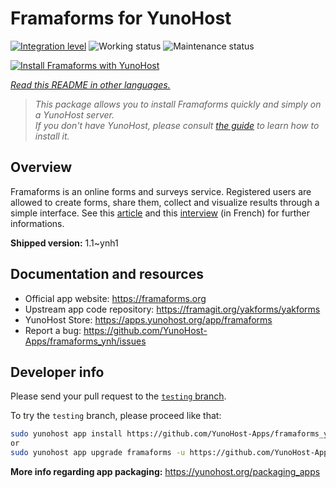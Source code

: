 <!--
N.B.: This README was automatically generated by <https://github.com/YunoHost/apps/tree/master/tools/readme_generator>
It shall NOT be edited by hand.
-->

# Framaforms for YunoHost

[![Integration level](https://dash.yunohost.org/integration/framaforms.svg)](https://dash.yunohost.org/appci/app/framaforms) ![Working status](https://ci-apps.yunohost.org/ci/badges/framaforms.status.svg) ![Maintenance status](https://ci-apps.yunohost.org/ci/badges/framaforms.maintain.svg)

[![Install Framaforms with YunoHost](https://install-app.yunohost.org/install-with-yunohost.svg)](https://install-app.yunohost.org/?app=framaforms)

*[Read this README in other languages.](./ALL_README.md)*

> *This package allows you to install Framaforms quickly and simply on a YunoHost server.*  
> *If you don't have YunoHost, please consult [the guide](https://yunohost.org/install) to learn how to install it.*

## Overview

Framaforms is an online forms and surveys service. Registered users are allowed to create forms, share them, collect and visualize results through a simple interface.
See this [article](https://framablog.org/2016/10/05/framaforms-noffrez-plus-les-reponses-que-vous-collectez-a-google/) and this [interview](https://framablog.org/2016/10/05/en-savoir-un-peu-plus-sur-le-projet-framaforms/) (in French) for further informations.


**Shipped version:** 1.1~ynh1
## Documentation and resources

- Official app website: <https://framaforms.org>
- Upstream app code repository: <https://framagit.org/yakforms/yakforms>
- YunoHost Store: <https://apps.yunohost.org/app/framaforms>
- Report a bug: <https://github.com/YunoHost-Apps/framaforms_ynh/issues>

## Developer info

Please send your pull request to the [`testing` branch](https://github.com/YunoHost-Apps/framaforms_ynh/tree/testing).

To try the `testing` branch, please proceed like that:

```bash
sudo yunohost app install https://github.com/YunoHost-Apps/framaforms_ynh/tree/testing --debug
or
sudo yunohost app upgrade framaforms -u https://github.com/YunoHost-Apps/framaforms_ynh/tree/testing --debug
```

**More info regarding app packaging:** <https://yunohost.org/packaging_apps>
